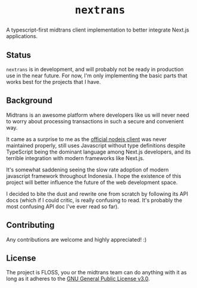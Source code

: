 <h1 align=center><pre>nextrans</pre></h1>

A typescript-first midtrans client implementation to better integrate Next.js applications.

## Status

`nextrans` is in development, and will probably not be ready in production use in the near
future. For now, I'm only implementing the basic parts that works best for the projects that
I have.

## Background

Midtrans is an awesome platform where developers like us will never need to worry about
processing transactions in such a secure and convenient way.

It came as a surprise to me as the [official nodejs client](https://github.com/Midtrans/midtrans-nodejs-client)
was never maintained properly, still uses Javascript without type definitions despite
TypeScript being the dominant language among Next.js developers, and its terrible
integration with modern frameworks like Next.js.

It's somewhat saddening seeing the slow rate adoption of modern javascript framework
throughout Indonesia. I hope the existence of this project will better influence the
future of the web development space.

I decided to bite the dust and rewrite one from scratch by following its API docs (which if
I could critic, is really confusing to read. It's probably the most confusing API doc I've ever
read so far).

## Contributing

Any contributions are welcome and highly appreciated! :)

## License

The project is FLOSS, you or the midtrans team can do anything with it as long as it adheres
to the [GNU General Public License v3.0](https://opensource.org/license/gpl-3-0).
